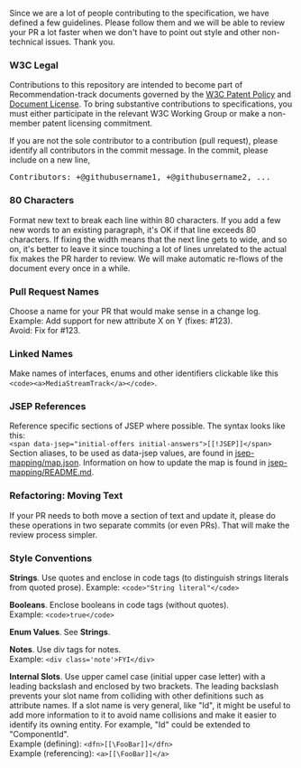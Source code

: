 Since we are a lot of people contributing to the specification, we have defined a few guidelines. Please follow them and we will be able to review your PR a lot faster when we don't have to point out style and other non-technical issues. Thank you.

### W3C Legal
Contributions to this repository are intended to become part of Recommendation-track documents governed by the
[W3C Patent Policy](https://www.w3.org/Consortium/Patent-Policy-20040205/) and
[Document License](https://www.w3.org/Consortium/Legal/copyright-documents). To bring substantive contributions to specifications, you must either participate
in the relevant W3C Working Group or make a non-member patent licensing commitment.

If you are not the sole contributor to a contribution (pull request), please identify all contributors in the 
commit message. In the commit, please include on a new line,
<pre>Contributors: +@githubusername1, +@githubusername2, ...</pre>

### 80 Characters
Format new text to break each line within 80 characters. If you add a few new words to an existing paragraph, it's OK if that line exceeds 80 characters. If fixing the width means that the next line gets to wide, and so on, it's better to leave it since touching a lot of lines unrelated to the actual fix makes the PR harder to review. We will make automatic re-flows of the document every once in a while.

### Pull Request Names
Choose a name for your PR that would make sense in a change log.  
Example: Add support for new attribute X on Y (fixes: #123).  
Avoid: Fix for #123.

### Linked Names
Make names of interfaces, enums and other identifiers clickable like this ```<code><a>MediaStreamTrack</a></code>```.

### JSEP References
Reference specific sections of JSEP where possible. The syntax looks like this:  
```<span data-jsep="initial-offers initial-answers">[[!JSEP]]</span>```  
Section aliases, to be used as data-jsep values, are found in [jsep-mapping/map.json](jsep-mapping/map.json). Information on how to update the map is found in [jsep-mapping/README.md](jsep-mapping/README.md).

### Refactoring: Moving Text
If your PR needs to both move a section of text and update it, please do these operations in two separate commits (or even PRs). That will make the review process simpler.

### Style Conventions

**Strings**. Use quotes and enclose in code tags (to distinguish strings literals from quoted prose).
Example: `<code>"String literal"</code>`

**Booleans**. Enclose booleans in code tags (without quotes).\
Example: `<code>true</code>`

**Enum Values**. See **Strings**.

**Notes**. Use div tags for notes.\
Example: `<div class='note'>FYI</div>`

**Internal Slots**. Use upper camel case (initial upper case letter) with a leading backslash and enclosed by two brackets. The leading backslash prevents your slot name from colliding with other definitions such as attribute names. If a slot name is very general, like "Id", it might be useful to add more information to it to avoid name collisions and make it easier to identify its owning entity. For example, "Id" could be extended to "ComponentId".\
Example (defining): `<dfn>[[\FooBar]]</dfn>`\
Example (referencing): `<a>[[\FooBar]]</a>`
